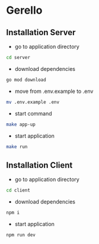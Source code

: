 # Gerello

## Installation Server
- go to application directory
```sh
cd server
```
- download dependencies
```sh
go mod download
```
- move from .env.example to .env
```sh
mv .env.example .env
```
- start command
```sh
make app-up
```

- start application
```sh
make run
```

## Installation Client
- go to application directory
```sh
cd client
```
- download dependencies
```sh
npm i
```
- start application
```sh
npm run dev
```